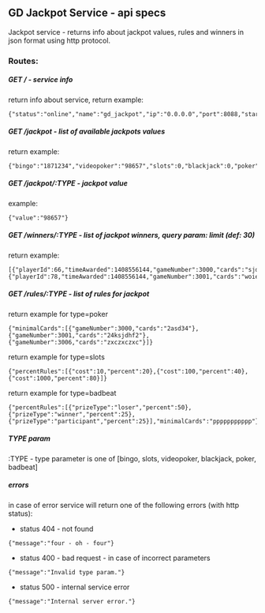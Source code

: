 GD Jackpot Service - api specs
---

Jackpot service - returns info about jackpot values, rules and winners in json format using http protocol.

### Routes:

##### GET / - service info
return info about service, return example:
```
{"status":"online","name":"gd_jackpot","ip":"0.0.0.0","port":8088,"startTime":1408812425}
```

##### GET /jackpot - list of available jackpots values
return example:
```
{"bingo":"1871234","videopoker":"98657","slots":0,"blackjack":0,"poker":0,"badbeat":0}
```
##### GET /jackpot/:TYPE - jackpot value
example:
```
{"value":"98657"}
```
 
##### GET /winners/:TYPE - list of jackpot winners, query param: limit (def: 30)
return example:
```
[{"playerId":66,"timeAwarded":1408556144,"gameNumber":3000,"cards":"sjdhf8","moneyWon":12894},{"playerId":78,"timeAwarded":1408556144,"gameNumber":3001,"cards":"woief","moneyWon":92837}]
```
##### GET /rules/:TYPE - list of rules for jackpot
return example for type=poker
```
{"minimalCards":[{"gameNumber":3000,"cards":"2asd34"},{"gameNumber":3001,"cards":"24ksjdhf2"},{"gameNumber":3006,"cards":"zxczxczxc"}]}
``` 

return example for type=slots
```
{"percentRules":[{"cost":10,"percent":20},{"cost":100,"percent":40},{"cost":1000,"percent":80}]}
```

return example for type=badbeat
```
{"percentRules":[{"prizeType":"loser","percent":50},{"prizeType":"winner","percent":25},{"prizeType":"participant","percent":25}],"minimalCards":"ppppppppppp"}
```

##### TYPE param
:TYPE - type parameter is one of [bingo, slots, videopoker, blackjack, poker, badbeat]

##### errors
in case of error service will return one of the following errors (with http status):

 * status 404 - not found
 ```
 {"message":"four - oh - four"}
 ```

 * status 400 - bad request - in case of incorrect parameters
 ```
 {"message":"Invalid type param."}
 ```
 
 * status 500 - internal service error
 ```
 {"message":"Internal server error."}
 ```